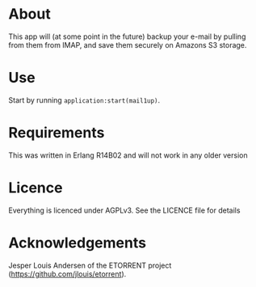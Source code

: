 About
=====
This app will (at some point in the future) backup your e-mail by pulling from them from IMAP, and save them securely on Amazons S3 storage.

Use
===
Start by running `application:start(mail1up)`.

Requirements
============

This was written in Erlang R14B02 and will not work in any older version

Licence
=======

Everything is licenced under AGPLv3. See the LICENCE file for details


Acknowledgements
================

Jesper Louis Andersen of the ETORRENT project (https://github.com/jlouis/etorrent).
